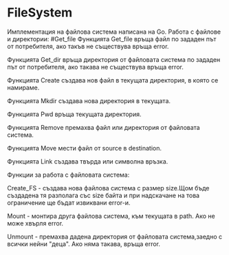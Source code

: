 # FileSystem
Имплементация на файлова система написана на Go.
Работа с файлове и директории:
#Get_file
Функцията Get_file връща файл по зададен път от потребителя, ако такъв не съществува връща error.

Функцията Get_dir връща директория от файловата система по зададен път от потребителя, ако такaвa не съществува връща error.

Функцията Create създава нов файл в текущата директория, в която се намираме.

Функцията Mkdir създава нова директория в текущата.

Функцията Pwd връща текущата директория.

Функцията Remove премахва файл или директория от файловата система.

Функцията Move мести файл от source в destination.

Функцията Link създава твърда или символна връзка.

Функции за работа с файловата система:

Create_FS - създава нова файлова система с размер size.Щом бъде създадена тя разполага със size байта и при надскачане на това ограничение ще бъдат извиквани error-и.

Mount - монтира друга файлова система, към текущата в path. Ако не може хвърля error.

Unmount - премахва дадена директория от файловата система,заедно с всички нейни "деца". Ако няма такава, връща error.
